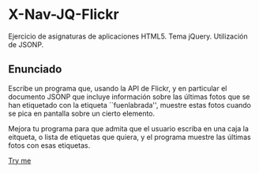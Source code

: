 # X-Nav-JQ-Flickr
Ejercicio de asignaturas de aplicaciones HTML5. Tema jQuery. Utilización de JSONP.

## Enunciado

Escribe un programa que, usando la API de Flickr, y en particular el documento JSONP que incluye información sobre las últimas fotos que se han etiquetado con la etiqueta ``fuenlabrada'', muestre estas fotos cuando se pica en pantalla sobre un cierto elemento.

Mejora tu programa para que admita que el usuario escriba en una caja la eitqueta, o lista de etiquetas que quiera, y el programa muestre las últimas fotos con esas etiquetas.

[Try me](https://scantero.github.io/X-Nav-JQ-Flickr/index.html)
